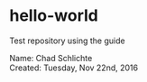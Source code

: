 # hello-world
Test repository using the guide

Name:  Chad Schlichte<br>
Created:  Tuesday, Nov 22nd, 2016
